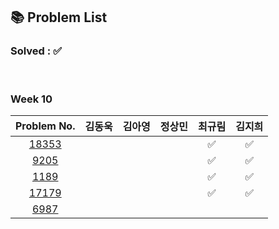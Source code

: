 ## 📚 Problem List 

### Solved : ✅

<br>

### Week 10

|Problem No.|김동욱|김아영|정상민|최규림|김지희|
|:-----------:|:-----:|:----:|:----:|:----:|:----:|
|[18353](https://www.acmicpc.net/problem/18353)|   |   |  | ✅ | ✅ |
|[9205](https://www.acmicpc.net/problem/9205)|   |   |  | ✅ | ✅ |
|[1189](https://www.acmicpc.net/problem/1189)|   |   |  | ✅ | ✅ |
|[17179](https://www.acmicpc.net/problem/17179)|   |   |  | ✅ | ✅ |
|[6987](https://www.acmicpc.net/problem/6987)|   |  |  |   |  |


